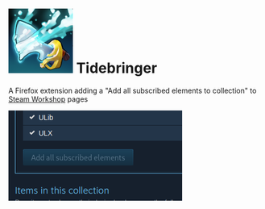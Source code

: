# ![](/extension/tidebringer.png) Tidebringer

A Firefox extension adding a "Add all subscribed elements to collection" to [Steam Workshop](https://steamcommunity.com/workshop/) pages 

![](media/screenshot-1.png)